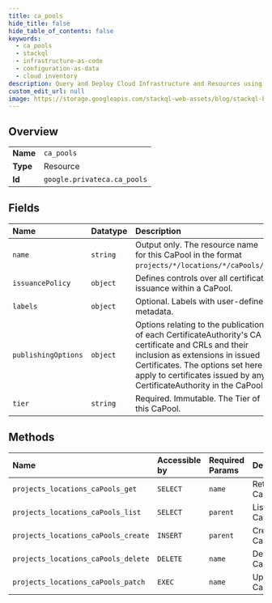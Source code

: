 ```yaml
---
title: ca_pools
hide_title: false
hide_table_of_contents: false
keywords:
  - ca_pools
  - stackql
  - infrastructure-as-code
  - configuration-as-data
  - cloud inventory
description: Query and Deploy Cloud Infrastructure and Resources using SQL
custom_edit_url: null
image: https://storage.googleapis.com/stackql-web-assets/blog/stackql-blog-post-featured-image.png
---
```

  
    

## Overview
<table><tbody>
<tr><td><b>Name</b></td><td><code>ca_pools</code></td></tr>
<tr><td><b>Type</b></td><td>Resource</td></tr>
<tr><td><b>Id</b></td><td><code>google.privateca.ca_pools</code></td></tr>
</tbody></table>

## Fields
| Name | Datatype | Description |
|:-----|:---------|:------------|
| `name` | `string` | Output only. The resource name for this CaPool in the format `projects/*/locations/*/caPools/*`. |
| `issuancePolicy` | `object` | Defines controls over all certificate issuance within a CaPool. |
| `labels` | `object` | Optional. Labels with user-defined metadata. |
| `publishingOptions` | `object` | Options relating to the publication of each CertificateAuthority's CA certificate and CRLs and their inclusion as extensions in issued Certificates. The options set here apply to certificates issued by any CertificateAuthority in the CaPool. |
| `tier` | `string` | Required. Immutable. The Tier of this CaPool. |
## Methods
| Name | Accessible by | Required Params | Description |
|:-----|:--------------|:----------------|:------------|
| `projects_locations_caPools_get` | `SELECT` | `name` | Returns a CaPool. |
| `projects_locations_caPools_list` | `SELECT` | `parent` | Lists CaPools. |
| `projects_locations_caPools_create` | `INSERT` | `parent` | Create a CaPool. |
| `projects_locations_caPools_delete` | `DELETE` | `name` | Delete a CaPool. |
| `projects_locations_caPools_patch` | `EXEC` | `name` | Update a CaPool. |
